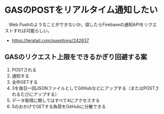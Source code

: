 # GASのPOSTをリアルタイム通知したい

　Web Pushのようなことができないか。探したらFirebaseの通知APIをリクエストすれば可能らしい。

* https://teratail.com/questions/242637

## GASのリクエスト上限をできるかぎり回避する案

1. POSTされる
2. 通知する
3. 全件GETする
4. 3を毎日一回JSONファイルとしてGitHubなどにアップする（またはPOSTされるたびにアップする）
5. データ取得に関してはすべて4にアクセスする
6. 5のおかげでGETする負荷をGitHubに分散できる

